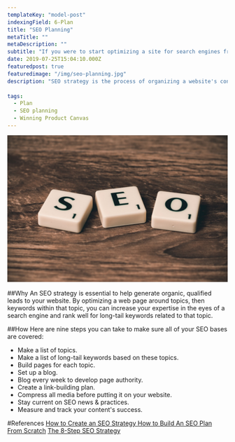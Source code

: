```yaml
---
templateKey: "model-post"
indexingField: 6-Plan
title: "SEO Planning"
metaTitle: ""
metaDescription: ""
subtitle: "If you were to start optimizing a site for search engines from ground up, what would you do?"
date: 2019-07-25T15:04:10.000Z
featuredpost: true
featuredimage: "/img/seo-planning.jpg"
description: "SEO strategy is the process of organizing a website's content by topic, which helps search engines like Google understand a user's intent when searching."

tags:
  - Plan
  - SEO planning
  - Winning Product Canvas
---
```


![SEO Planning](/img/seo-planning.jpg)

##Why
An SEO strategy is essential to help generate organic, qualified leads to your website. By optimizing a web page around topics, then keywords within that topic, you can increase your expertise in the eyes of a search engine and rank well for long-tail keywords related to that topic.

##How
Here are nine steps you can take to make sure all of your SEO bases are covered:

- Make a list of topics.
- Make a list of long-tail keywords based on these topics.
- Build pages for each topic.
- Set up a blog.
- Blog every week to develop page authority.
- Create a link-building plan.
- Compress all media before putting it on your website.
- Stay current on SEO news & practices.
- Measure and track your content's success.

#References
[How to Create an SEO Strategy ](https://blog.hubspot.com/marketing/seo-strategy)
[How to Build An SEO Plan From Scratch](https://www.quicksprout.com/seo-planning/)
[The 8-Step SEO Strategy](https://moz.com/blog/the-8step-seo-strategy-step-1-define-your-target-audience-and-their-needs)
